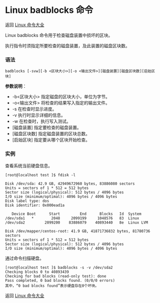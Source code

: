 # Linux badblocks 命令

返回 [Linux 命令大全](https://ahuang007.github.com/Linux-Command)

Linux badblocks 命令用于检查磁盘装置中损坏的区块。

执行指令时须指定所要检查的磁盘装置，及此装置的磁盘区块数。

### 语法

```
badblocks [-svw][-b <区块大小>][-o <输出文件>][磁盘装置][磁盘区块数][启始区块]
```

**参数说明**：

- -b<区块大小> 指定磁盘的区块大小，单位为字节。
- -o<输出文件> 将检查的结果写入指定的输出文件。
- -s 在检查时显示进度。
- -v 执行时显示详细的信息。
- -w 在检查时，执行写入测试。
- [磁盘装置] 指定要检查的磁盘装置。
- [磁盘区块数] 指定磁盘装置的区块总数。
- [启始区块] 指定要从哪个区块开始检查。

### 实例

查看系统当前硬盘信息。

```
[root@localhost test ]$ fdisk -l

Disk /dev/sda: 42.9 GB, 42949672960 bytes, 83886080 sectors
Units = sectors of 1 * 512 = 512 bytes
Sector size (logical/physical): 512 bytes / 4096 bytes
I/O size (minimum/optimal): 4096 bytes / 4096 bytes
Disk label type: dos
Disk identifier: 0x000ead1a

   Device Boot      Start         End      Blocks   Id  System
/dev/sda1   *        2048     2099199     1048576   83  Linux
/dev/sda2         2099200    83886079    40893440   8e  Linux LVM

Disk /dev/mapper/centos-root: 41.9 GB, 41871736832 bytes, 81780736 sectors
Units = sectors of 1 * 512 = 512 bytes
Sector size (logical/physical): 512 bytes / 4096 bytes
I/O size (minimum/optimal): 4096 bytes / 4096 bytes

```

通过命令扫描硬盘。

```
[root@localhost test ]$ badblocks -s -v /dev/sda2
Checking blocks 0 to 40893439
Checking for bad blocks (read-only test): done                                                 
Pass completed, 0 bad blocks found. (0/0/0 errors)
其中，“0 bad blocks found”表示硬盘存在0个坏块。
```

返回 [Linux 命令大全](https://ahuang007.github.com/Linux-Command)